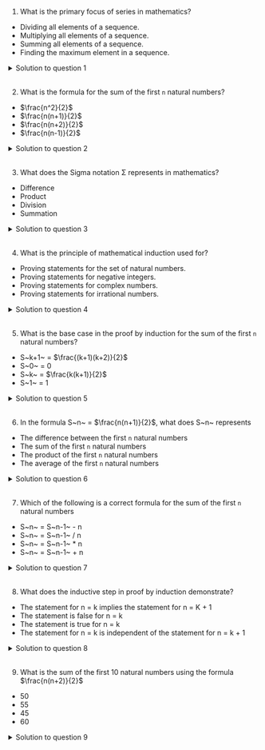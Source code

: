 1. What is the primary focus of series in mathematics?

- Dividing all elements of a sequence.
- Multiplying all elements of a sequence.
- Summing all elements of a sequence.
- Finding the maximum element in a sequence.

<details>
  <summary>Solution to question 1</summary>

wefwefewfewfew

</details>

<br>

2. What is the formula for the sum of the first `n` natural numbers?

- $\frac{n^2}{2}$
- $\frac{n(n+1)}{2}$
- $\frac{n(n+2)}{2}$
- $\frac{n(n-1)}{2}$

<details>
  <summary>Solution to question 2</summary>

wefwefewfewfew

</details>

<br>

3. What does the Sigma notation Σ represents in mathematics?

- Difference
- Product
- Division
- Summation

<details>
  <summary>Solution to question 3</summary>

wefwefewfewfew

</details>

<br>

4. What is the principle of mathematical induction used for?

- Proving statements for the set of natural numbers.
- Proving statements for negative integers.
- Proving statements for complex numbers.
- Proving statements for irrational numbers.

<details>
  <summary>Solution to question 4</summary>

wefwefewfewfew

</details>

<br>

5. What is the base case in the proof by induction for the sum of the first `n` natural numbers?

- S~k+1~ = $\frac{(k+1)(k+2)}{2}$
- S~0~ = 0
- S~k~ = $\frac{k(k+1)}{2}$
- S~1~ = 1

<details>
  <summary>Solution to question 5</summary>

wefwefewfewfew

</details>

<br>

6. In the formula S~n~ = $\frac{n(n+1)}{2}$, what does S~n~ represents

- The difference between the first `n` natural numbers
- The sum of the first `n` natural numbers
- The product of the first `n` natural numbers
- The average of the first `n` natural numbers

<details>
  <summary>Solution to question 6</summary>

wefwefewfewfew

</details>

<br>

7. Which of the following is a correct formula for the sum of the first `n` natural numbers

- S~n~ = S~n-1~ - n
- S~n~ = S~n-1~ / n
- S~n~ = S~n-1~ \* n
- S~n~ = S~n-1~ + n

<details>
  <summary>Solution to question 7</summary>

wefwefewfewfew

</details>

<br>

8. What does the inductive step in proof by induction demonstrate?

- The statement for n = k implies the statement for n = K + 1
- The statement is false for n = k
- The statement is true for n = k
- The statement for n = k is independent of the statement for n = k + 1

<details>
  <summary>Solution to question 8</summary>

wefwefewfewfew

</details>

<br>

9. What is the sum of the first 10 natural numbers using the formula $\frac{n(n+2)}{2}$

- 50
- 55
- 45
- 60

<details>
  <summary>Solution to question 9</summary>

wefwefewfewfew

</details>

<br>
